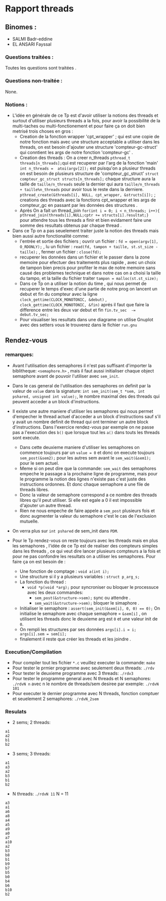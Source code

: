 # Rapport threads
## Binomes :
* SALMI Badr-eddine
* EL ANSARI Fayssal

### Questions traitées :
Toutes les questions sont traitées .
### Questions non-traitée :
None.
### Notions : 
* L'idée en générale de ce Tp est d'avoir utiliser la notions des threads et surtout d'utiliser plusieurs threads a la fois, pour avoir la possibilité de la multi-taches ou multi-fonctionement et pour faire ça on doit bien metrisé trois choses en gros :
    * Creation de la fonction wrapper 'cpt_wrapper' ; qui est une copie de notre fonction mais avec une structure acceptable a utiliser dans les threads, on est besoin d'ajouter une structure 'compteur-gc-struct' qui conntient les args de notre fonction 'compteur-gc' .
    * Creation des threads : On a creer n_threads `pthread_t threads[n_threads];`qui est recuperer par l'arg de la fonction 'main' `int n_threads =  atoi(argv[2]);` est puisqu'on a plusieur threads on est besoin de plusieurs structure de 'compteur_gc_struct' `struct compteur_gc_struct structs[n_threads];` chaque structure aura la taille de `taille/n_threads` seule la dernier qui aura `taille/n_threads + taille%n_threads` pour avoir tous le reste dans la derniere.
`pthread_create(&threads[i], NULL, cpt_wrapper, &structs[i]);` ; creations des threads avec la fonctions cpt_wrapper et les args de compteur_gc en passant par les données des structures .
    * Après On a fait un thread_join `for(int i = 0; i < n_threads; i++){ pthread_join(threads[i],NULL;cptr += structs[i].resultat;} ` pour attendre tous les threads a finir et bien evidament faire une somme des resultats obtenus par chaque thread .
* Dans ce Tp on a pas seuelement traiter juste la notion des threads mais bien aussi autre fonctionalité comme:
    * l'entrée et sortie des fichiers ; ouvrir un fichier : `fd = open(argv[1], O_RDONLY);` , lu un fichier : `read(fd, tampon + taille, st.st_size - taille);` , fermer un fichier : `close(fd);`
    * recuperer les données dans un fichier et le passer dans la zone memoire pour efectuer des traitements plus rapide , avec un choix de tampon bien precis pour profiter le max de notre memoire sans causé des problemes technique et dans notre cas on a choisi la taille du tampo, et la taille du fichier traiter `tampon = malloc(st.st_size);`
    * Dans ce Tp on a utiliser la notion du time , qui nous permet de recuperer le temps d'exec d'une partie de notre prog on lancent un debut et fin du compteur avec la ligne `clock_gettime(CLOCK_MONOTONIC, &debut)` , `clock_gettime(CLOCK_MONOTONIC, &fin)` aprés il faut que faire la difference entre les deux var debut et fin `fin.tv_sec  -= debut.tv_sec;`
    * Pour visualiser les resultats dans une diagrame on utilise Gnuplot avec des setters vous le trouverez dans le fichier `run.gnu`

## Rendez-vous 
### remarques:
* Avant l'utilisation des semaphores il n'est pas suffisant d'importer la biblitheque: `<semaphore.h>` , mais il faut aussi initialiser chaque object semaphore avant de pouvoir l'utiliser avec `sem_init`.
* Dans le cas general de l'utilisation des semaphores on definit par la valeur de `value` dans la signature: `int sem_init(sem_t *sem, int pshared, unsigned int value);`, le nombre maximal des des threads qui peuvent acceder a un block d'instructions.
* Il existe une autre maniere d'utiliser les semaphores qui nous permet d'empecher le thread actuel d'acceder a un block d'instructions sauf s'il y avait un nombre definit de thread qui ont terminer un autre block d'instructions. Dans l'exercice rendez-vous par exemple on ne passe pas a l'execution des `b()` que lorsque tout les `a()` dans touts les threads sont execute.
    * Dans cette deuxieme maniere d'utiliser les semaphores on commence toujours par un `value = 0` et donc on execute toujours `sem_post(&sem2);` pour les autres sem avant le `sem_wait(&sem1);` pour le sem actuel.
    * Meme si on peut dire que la commande: `sem_wait` des semaphores empeche le passage a la prochaine ligne de programme, mais pour le programme la notion des lignes  n'existe pas c'est juste des instructions ordonnes. Et donc chaque semaphore a une file de threads libres.
    * Donc la valeur de semaphore correspond a ce nombre des threads libres qu'il peut utiliser. Si elle est egale a 0 il est impossible d'ajouter un autre thread. 
    * Rien ne nous empeche de faire appele a `sem_post` plusieurs fois et donc augmenter la valeur du semaphore c'est le cas de l'exclusion mutuelle.
* On verra plus sur `int pshared` de sem_init dans `PDM`. 

* Pour le Tp rendez-vous on reste toujours avec les threads mais en plus les semaphores , l'idée de ce Tp est de realiser des compteurs simples dans les threads , ce qui veut dire lancer plusieurs compteurs a la fois et pour ne pas confondre les resultats on a utiliser les semaphores. Pour faire ça on est besoin de :
    * Une fonction de comptage : `void a(int i);`
    * Une structure si il y a plusieurs variables : `struct p_arg_s; ` 
    * La fonction du thread : 
        * `void *p(void *arg);`  pour syncroniser ou bloquer le processuce avec les deux commandes:
            * `sem_post(&structure->sem);` sync ou attendre .
            * `sem_wait(&structure->sem);` bloquer le simaphore . 
    * Initialiser le semaphore : `assert(sem_init(&sem[i], 0, 0) == 0);` On initialise le semaphore avec chaque semaphore = `&sem[i]` , on utilisent les threads donc le deuxieme arg est `0` et une valeur init de `0`. 
    * On rempli les structures par ses données `args[i].i = i; args[i].sem = sem[i];` 
    * finalement il reste que créer les threads et les joindre . 

### Execution/Compilation
* Pour compiler tout les fichier `*.c` veuillez executer la commande: `make`
* Pour tester le prmier programme avec seulement deux threads: `./rdv`
* Pour tester le deuxieme programme avec 3 threads: `./rdv3`
* Pour tester le programme general avec N threads et N semaphores: `./rdvN n` avec n le nombre de threads/sem desiree par exemple: `./rdvN 101`
* Pour executer le dernier programme avec N threads, fonction comptuer et seuelement 2 semaphores: `./rdvN_2sem`

### Resulats
* 2 sems; 2 threads:
```
a1
a2
b1
b2
```

* 3 sems; 3 threads:
```
a1
a3
a2
b3
b1
b2
```

* N threads: `./rdvN 11` N = 11 
```
a3
a1
a6
a8
a4
a5
a9
a0
a7
a10
a2
b3
b8
b1
b9
b7
b5
b0
b4
b6
b10
b2
```
